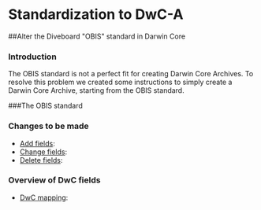# Standardization to DwC-A

##Alter the Diveboard "OBIS" standard in Darwin Core 

### Introduction

The OBIS standard is not a perfect fit for creating Darwin Core Archives. To resolve this problem we created some instructions to simply create a Darwin Core Archive, starting from the OBIS standard.

###The OBIS standard



### Changes to be made

* [Add fields](add-fields.md): 
* [Change fields](change-fields.md): 
* [Delete fields](delete-fields.md): 

### Overview of DwC fields

* [DwC mapping](dwc-mapping.md): 
